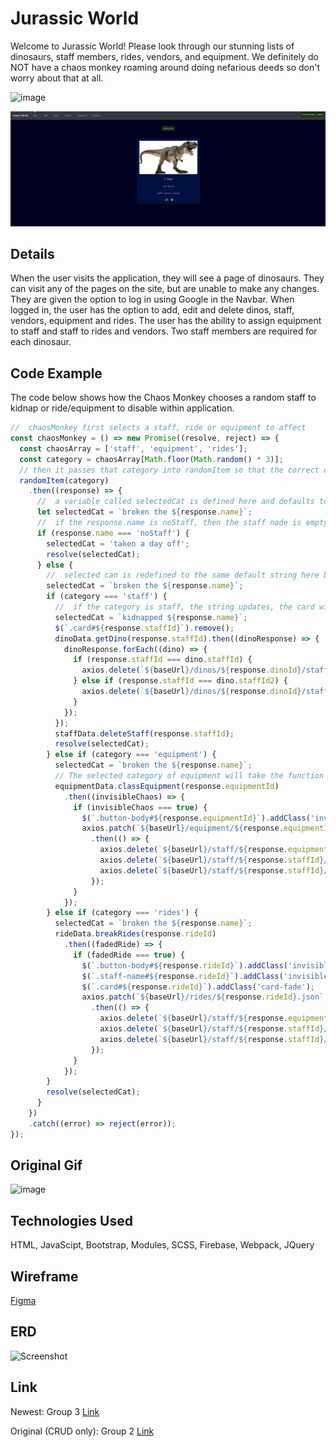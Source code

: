 # Jurassic World 
Welcome to Jurassic World! Please look through our stunning lists of dinosaurs, staff members, rides, vendors, and equipment. We definitely do NOT have a chaos monkey roaming around doing nefarious deeds so don't worry about that at all.

![image](https://i.imgur.com/hbES7N7.png)

![demo](gifs/demoJurassic.gif)

## Details
When the user visits the application, they will see a page of dinosaurs. They can visit any of the pages on the site, but are unable to make any changes. They are given the option to log in using Google in the Navbar. When logged in, the user has the option to add, edit and delete dinos, staff, vendors, equipment and rides. The user has the ability to assign equipment to staff and staff to rides and vendors. Two staff members are required for each dinosaur. 

## Code Example
The code below shows how the Chaos Monkey chooses a random staff to kidnap or ride/equipment to disable within application.

````javascript
//  chaosMonkey first selects a staff, ride or equipment to affect
const chaosMonkey = () => new Promise((resolve, reject) => {
  const chaosArray = ['staff', 'equipment', 'rides'];
  const category = chaosArray[Math.floor(Math.random() * 3)];
  // then it passes that category into randomItem so that the correct database node can be returned
  randomItem(category)
    .then((response) => {
      //  a variable called selectedCat is defined here and defaults to broken the (name of object) since both rides and equipment break
      let selectedCat = `broken the ${response.name}`;
      //  if the response.name is noStaff, then the staff node is empty and has returned null. selectedCat is changed to an appropriate string to display
      if (response.name === 'noStaff') {
        selectedCat = 'taken a day off';
        resolve(selectedCat);
      } else {
        //  selected can is redefined to the same default string here because the linter gets upset if you go straight into an if statement
        selectedCat = `broken the ${response.name}`;
        if (category === 'staff') {
          //  if the category is staff, the string updates, the card with a matching id is removed from the dom and deleted from the database
          selectedCat = `kidnapped ${response.name}`;
          $(`.card#${response.staffId}`).remove();
          dinoData.getDino(response.staffId).then((dinoResponse) => {
            dinoResponse.forEach((dino) => {
              if (response.staffId === dino.staffId) {
                axios.delete(`${baseUrl}/dinos/${response.dinoId}/staffId.json`);
              } else if (response.staffId === dino.staffId2) {
                axios.delete(`${baseUrl}/dinos/${response.dinoId}/staffId2.json`);
              }
            });
          });
          staffData.deleteStaff(response.staffId);
          resolve(selectedCat);
        } else if (category === 'equipment') {
          selectedCat = `broken the ${response.name}`;
          // The selected category of equipment will take the function of class equipment take the item(response and name), then if the object of chaos returns true it will add a class of invisible.
          equipmentData.classEquipment(response.equipmentId)
            .then((invisibleChaos) => {
              if (invisibleChaos === true) {
                $(`.button-body#${response.equipmentId}`).addClass('invisible');
                axios.patch(`${baseUrl}/equipment/${response.equipmentId}.json`, { staffId: 'disabled' })
                  .then(() => {
                    axios.delete(`${baseUrl}/staff/${response.equipmentId}.json`);
                    axios.delete(`${baseUrl}/staff/${response.staffId}/equipmentId.json`);
                    axios.delete(`${baseUrl}/staff/${response.staffId}/equipmentName.json`);
                  });
              }
            });
        } else if (category === 'rides') {
          selectedCat = `broken the ${response.name}`;
          rideData.breakRides(response.rideId)
            .then((fadedRide) => {
              if (fadedRide === true) {
                $(`.button-body#${response.rideId}`).addClass('invisible');
                $(`.staff-name#${response.rideId}`).addClass('invisible');
                $(`.card#${response.rideId}`).addClass('card-fade');
                axios.patch(`${baseUrl}/rides/${response.rideId}.json`, { staffId: 'disabled' })
                  .then(() => {
                    axios.delete(`${baseUrl}/staff/${response.equipmentId}.json`);
                    axios.delete(`${baseUrl}/staff/${response.staffId}/rideId.json`);
                    axios.delete(`${baseUrl}/staff/${response.staffId}/rideName.json`);
                  });
              }
            });
        }
        resolve(selectedCat);
      }
    })
    .catch((error) => reject(error));
});
````

## Original Gif

![image](https://i.imgur.com/UWE9TTq.gif)

## Technologies Used
HTML, JavaScipt, Bootstrap, Modules, SCSS, Firebase, Webpack, JQuery

## Wireframe
[Figma](https://www.figma.com/file/DYGUaGyGH2dt800TMjV0SX/Jurassic-World-Group-Project?node-id=0%3A1)

## ERD 
![Screenshot](https://user-images.githubusercontent.com/67588177/97781560-5874fa80-1b5a-11eb-84e8-f36dc9229733.png)

## Link
Newest:
Group 3 [Link](https://nutshell-part-two.web.app/)

Original (CRUD only):
Group 2 [Link](https://jurassic-world-eb567.web.app/)
